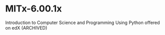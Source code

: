 # MITx-6.00.1x
Introduction to Computer Science and Programming Using Python offered on edX (ARCHIVED)
